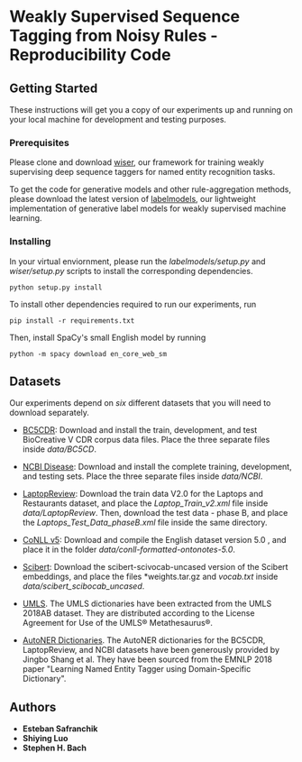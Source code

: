 # Weakly Supervised Sequence Tagging from Noisy Rules - Reproducibility Code

## Getting Started

These instructions will get you a copy of our experiments up and running on your local machine for development and testing purposes.

### Prerequisites

Please clone and download [wiser](https://github.com/BatsResearch/wiser), our framework for training weakly supervising deep sequence taggers for named entity recognition tasks.

To get the code for generative models and other rule-aggregation methods, please download the latest version of [labelmodels](https://https://github.com/BatsResearch/labelmodels), our lightweight implementation of generative label models for weakly supervised machine learning.

### Installing

In your virtual enviornment, please run the *labelmodels/setup.py* and *wiser/setup.py* scripts to install the corresponding dependencies.
```
python setup.py install
```

To install other dependencies required to run our experiments, run

```
pip install -r requirements.txt
```

Then, install SpaCy's small English model by running

```
python -m spacy download en_core_web_sm
```

## Datasets

Our experiments depend on *six* different datasets that you will need to download separately.

* [BC5CDR](https://www.ncbi.nlm.nih.gov/research/bionlp/Data/): Download and install the train, development, and test BioCreative V CDR corpus data files. Place the three separate files inside *data/BC5CD*. 

* [NCBI Disease](https://www.ncbi.nlm.nih.gov/CBBresearch/Dogan/DISEASE/): Download and install the complete training, development, and testing sets. Place the three separate files inside *data/NCBI*.

* [LaptopReview](http://alt.qcri.org/semeval2014/task4/index.php?id=data-and-tools): Download the train data V2.0 for the Laptops and Restaurants dataset, and place the *Laptop_Train_v2.xml* file inside *data/LaptopReview*. Then, download the test data - phase B, and place the *Laptops_Test_Data_phaseB.xml* file inside the same directory.

* [CoNLL v5](https://catalog.ldc.upenn.edu/LDC2013T19): Download and compile the English dataset version 5.0 , and place it in the folder *data/conll-formatted-ontonotes-5.0*.

* [Scibert](https://github.com/allenai/scibert): Download the scibert-scivocab-uncased version of the Scibert embeddings, and place the files *weights.tar.gz and *vocab.txt* inside *data/scibert_scibocab_uncased*.

* [UMLS](https://www.nlm.nih.gov/research/umls/licensedcontent/umlsknowledgesources.html). The UMLS dictionaries have been extracted from the UMLS 2018AB dataset. They are distributed according to the License Agreement for Use of the UMLS® Metathesaurus®.

* [AutoNER Dictionaries](https://github.com/shangjingbo1226/AutoNER). The AutoNER dictionaries for the BC5CDR, LaptopReview, and NCBI datasets have been generously provided by Jingbo Shang et al. They have been sourced from the  EMNLP 2018 paper
"Learning Named Entity Tagger using Domain-Specific Dictionary".

## Authors

* **Esteban Safranchik**
* **Shiying Luo**
* **Stephen H. Bach**
